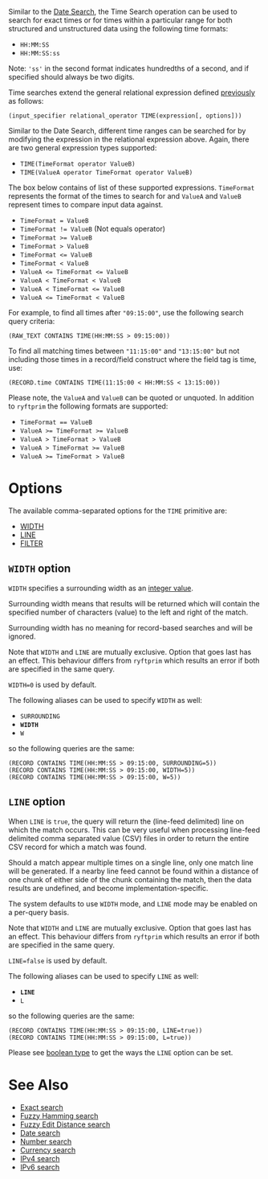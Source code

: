 Similar to the [Date Search](./DATE.md), the Time Search operation can be
used to search for exact times or for times within a particular range
for both structured and unstructured data using the following time formats:

- `HH:MM:SS`
- `HH:MM:SS:ss`

Note: `'ss'` in the second format indicates hundredths of a second,
and if specified should always be two digits.

Time searches extend the general relational expression defined
[previously](./README.md#general-search-syntax) as follows:

```
(input_specifier relational_operator TIME(expression[, options]))
```

Similar to the Date Search, different time ranges can be searched for by modifying
the expression in the relational expression above. Again, there are two general
expression types supported:

- `TIME(TimeFormat operator ValueB)`
- `TIME(ValueA operator TimeFormat operator ValueB)`

The box below contains of list of these supported expressions. `TimeFormat` represents
the format of the times to search for and `ValueA` and `ValueB` represent times
to compare input data against.

- `TimeFormat = ValueB`
- `TimeFormat != ValueB` (Not equals operator)
- `TimeFormat >= ValueB`
- `TimeFormat > ValueB`
- `TimeFormat <= ValueB`
- `TimeFormat < ValueB`
- `ValueA <= TimeFormat <= ValueB`
- `ValueA < TimeFormat < ValueB`
- `ValueA < TimeFormat <= ValueB`
- `ValueA <= TimeFormat < ValueB`

For example, to find all times after `"09:15:00"`, use the following search query criteria:

```
(RAW_TEXT CONTAINS TIME(HH:MM:SS > 09:15:00))
```

To find all matching times between `"11:15:00"` and `"13:15:00"` but not including
those times in a record/field construct where the field tag is time, use:

```
(RECORD.time CONTAINS TIME(11:15:00 < HH:MM:SS < 13:15:00))
```

Please note, the `ValueA` and `ValueB` can be quoted or unquoted.
In addition to `ryftprim` the following formats are supported:
- `TimeFormat == ValueB`
- `ValueA >= TimeFormat >= ValueB`
- `ValueA > TimeFormat > ValueB`
- `ValueA > TimeFormat >= ValueB`
- `ValueA >= TimeFormat > ValueB`


# Options

The available comma-separated options for the `TIME` primitive are:

- [WIDTH](#width-option)
- [LINE](#line-option)
- [FILTER](./README.md#filter-option)


## `WIDTH` option

`WIDTH` specifies a surrounding width as an [integer value](./README.md#integers).

Surrounding width means that results will be returned which will contain
the specified number of characters (value) to the left and right of the match.

Surrounding width has no meaning for record-based searches and will be ignored.

Note that `WIDTH` and `LINE` are mutually exclusive. Option that goes last
has an effect. This behaviour differs from `ryftprim` which results an error
if both are specified in the same query.

`WIDTH=0` is used by default.

The following aliases can be used to specify `WIDTH` as well:
- `SURROUNDING`
- **`WIDTH`**
- `W`

so the following queries are the same:

```
(RECORD CONTAINS TIME(HH:MM:SS > 09:15:00, SURROUNDING=5))
(RECORD CONTAINS TIME(HH:MM:SS > 09:15:00, WIDTH=5))
(RECORD CONTAINS TIME(HH:MM:SS > 09:15:00, W=5))
```


## `LINE` option

When `LINE` is `true`, the query will return the (line-feed delimited) line
on which the match occurs. This can be very useful when processing line-feed
delimited comma separated value (CSV) files in order to return the entire
CSV record for which a match was found.

Should a match appear multiple times on a single line, only one match line
will be generated. If a nearby line feed cannot be found within a distance
of one chunk of either side of the chunk containing the match, then the data
results are undefined, and become implementation-specific.

The system defaults to use `WIDTH` mode, and `LINE` mode may be enabled
on a per-query basis.

Note that `WIDTH` and `LINE` are mutually exclusive. Option that goes last
has an effect. This behaviour differs from `ryftprim` which results an error
if both are specified in the same query.

`LINE=false` is used by default.

The following aliases can be used to specify `LINE` as well:
- **`LINE`**
- `L`

so the following queries are the same:

```
(RECORD CONTAINS TIME(HH:MM:SS > 09:15:00, LINE=true))
(RECORD CONTAINS TIME(HH:MM:SS > 09:15:00, L=true))
```

Please see [boolean type](./README.md#booleans) to get the ways
the `LINE` option can be set.


# See Also

- [Exact search](./EXACT.md)
- [Fuzzy Hamming search](./HAMMING.md)
- [Fuzzy Edit Distance search](./EDIT_DIST.md)
- [Date search](./DATE.md)
- [Number search](./NUMBER.md)
- [Currency search](./CURRENCY.md)
- [IPv4 search](./IPV4.md)
- [IPv6 search](./IPV6.md)
